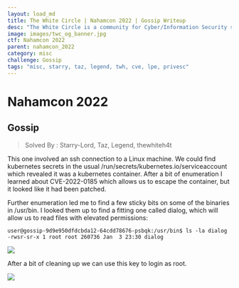 ```yaml
---
layout: load_md
title: The White Circle | Nahamcon 2022 | Gossip Writeup
desc: "The White Circle is a community for Cyber/Information Security students, enthusiasts and professionals. You can discuss anything related to Security, share your knowledge with others, get help when you need it and proceed further in your journey with amazing people from all over the world."
image: images/twc_og_banner.jpg
ctf: Nahamcon 2022
parent: nahamcon_2022
category: misc
challenge: Gossip
tags: "misc, starry, taz, legend, twh, cve, lpe, privesc"
---
```


<h1 class="heading card-title white-text">Nahamcon 2022</h1>

## Gossip
> Solved By : Starry-Lord, Taz, Legend, thewhiteh4t

This one involved an ssh connection to a Linux machine. We could find kubernetes secrets in the usual /run/secrets/kubernetes.io/serviceaccount which revealed it was a kubernetes container.
After a bit of enumeration I learned about CVE-2022-0185 which allows us to escape the container, but it looked like it had been patched.

Further enumeration led me to find a few sticky bits on some of the binaries in /usr/bin. I looked them up to find a fitting one called dialog, which will allow us to read files with elevated permissions:

```
user@gossip-9d9e950dfdcbda12-64cdd78676-psbqk:/usr/bin$ ls -la dialog 
-rwsr-sr-x 1 root root 260736 Jan  3 23:30 dialog
```

![](https://i.imgur.com/EZjKAA0.png)

After a bit of cleaning up we can use this key to login as root.


![](https://i.imgur.com/jdEnsST.png)

